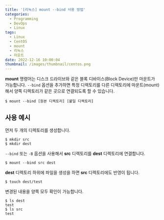 ```yaml
---
title: '[리눅스] mount --bind 사용 방법'
categories:
  - Programming
  - DevOps
  - Linux
tags:
  - Linux
  - CentOS
  - mount
  - 리눅스
  - 마운트
date: 2022-12-16 10:00:04
thumbnail: /images/thumbnail/centos.png
---
```


**mount** 명령어는 디스크 드라이브와 같은 블록 디바이스(Block Device)만 마운트가 가능합니다. `--bind` 옵션을 추가하면 특정 디렉토리를 다른 디렉토리에 마운트(mount)해서 양쪽 디렉토리가 같은 곳으로 연결되도록 할 수 있습니다.

```shell
$ mount --bind [원본 디렉토리] [붙일 디렉토리]
```

## 사용 예시

먼저 두 개의 디렉토리를 생성합니다.

```shell
$ mkdir src
$ mkdir dest
```

`--bind` 또는 `-B` 옵션을 사용해서 **src** 디렉토리를 **dest** 디렉토리에 연결합니다.

```shell
$ mount --bind src dest
```

**dest** 디렉토리 하위에 파일을 생성을 하면 **src** 디렉토리에도 반영이 됩니다.

```shell
$ touch dest/test
```

변경된 내용을 양쪽 모두 확인이 가능합니다.

```shell
$ ls dest
test
$ ls src
test
```
